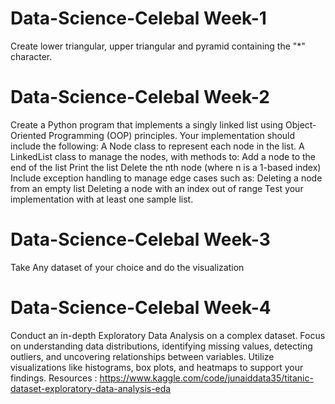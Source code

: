 # Data-Science-Celebal Week-1

Create lower triangular, upper triangular and pyramid containing the "*" character.

# Data-Science-Celebal Week-2

Create a Python program that implements a singly linked list using Object-Oriented Programming (OOP) principles. Your implementation should include the following: A Node class to represent each node in the list. A LinkedList class to manage the nodes, with methods to: Add a node to the end of the list Print the list Delete the nth node (where n is a 1-based index) Include exception handling to manage edge cases such as: Deleting a node from an empty list Deleting a node with an index out of range Test your implementation with at least one sample list.

# Data-Science-Celebal Week-3

Take Any dataset of your choice and do the visualization

# Data-Science-Celebal Week-4

Conduct an in-depth Exploratory Data Analysis on a complex dataset. Focus on understanding data distributions, identifying missing values, detecting outliers, and uncovering relationships between variables. Utilize visualizations like histograms, box plots, and heatmaps to support your findings.
Resources :
https://www.kaggle.com/code/junaiddata35/titanic-dataset-exploratory-data-analysis-eda
